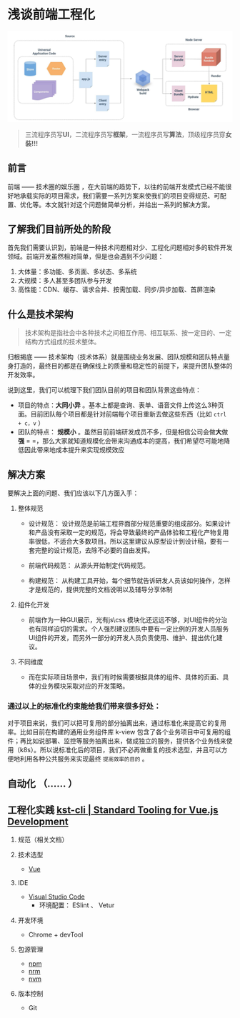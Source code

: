 # 浅谈前端工程化

![front_end.png](./images/front_end.png)

> 三流程序员写**UI**，二流程序员写**框架**，一流程序员写**算法**，顶级程序员穿**女装!!!** 

## 前言

 前端 —— 技术圈的娱乐圈 ，在大前端的趋势下，以往的前端开发模式已经不能很好地承载实际的项目需求，我们需要一系列方案来使我们的项目变得规范、可配置、优化等。本文就针对这个问题做简单分析，并给出一系列的解决方案。


## 了解我们目前所处的阶段

首先我们需要认识到，前端是一种技术问题相对少、工程化问题相对多的软件开发领域。前端开发虽然相对简单，但是也会遇到不少问题：

1. 大体量：多功能、多页面、多状态、多系统
2. 大规模：多人甚至多团队参与开发
3. 高性能：CDN、缓存、请求合并、按需加载、同步/异步加载、首屏渲染

## 什么是技术架构

> 技术架构是指社会中各种技术之间相互作用、相互联系、按一定目的、一定结构方式组成的技术整体。

归根揭底 —— 技术架构（技术体系）就是围绕业务发展、团队规模和团队特点量身打造的，最终目的都是在确保线上的质量和稳定性的前提下，来提升团队整体的开发效率。

说到这里，我们可以梳理下我们团队目前的项目和团队背景这些特点：

* 项目的特点：**大同小异** 。基本上都是查询、表单、语音文件上传这么3种页面。目前团队每个项目都是针对前端每个项目重新去做这些东西（比如 `ctrl + c，v` ）   
* 团队的特点： **规模小** 。虽然目前前端研发成员不多，但是相信公司会做**大**做**强** = =，那么大家就知道规模化会带来沟通成本的提高，我们希望尽可能地降低因此带来地成本提升来实现规模效应

## 解决方案

要解决上面的问题、我们应该以下几方面入手：

1. 整体规范
    - 设计规范： 设计规范是前端工程界面部分规范重要的组成部分。如果设计和产品没有采取一定的规范，将会导致最终的产品体验和工程化产物复用率很低，不适合大多数项目。所以这里建议从原型设计到设计稿，要有一套完整的设计规范，去除不必要的自由发挥。

    - 前端代码规范： 从源头开始制定代码规范。

    - 构建规范： 从构建工具开始，每个细节就告诉研发人员该如何操作，怎样才是规范的，提供完整的文档说明以及辅导分享体制

2. 组件化开发

    - 前端作为一种GUI展示，光有js\css 模块化还远远不够，对UI组件的分治也有同样迫切的需求。个人强烈建议团队中要有一定比例的开发人员服务UI组件的开发，而另外一部分的开发人员负责使用、维护、提出优化建议。

3. 不同维度

    - 而在实际项目场景中，我们有时候需要根据具体的组件、具体的页面、具体的业务模块采取对应的开发策略。    

### 通过以上的标准化约束能给我们带来很多好处：

对于项目来说，我们可以把可复用的部分抽离出来，通过标准化来提高它的复用率。比如目前在构建的通用业务组件库 k-view  包含了各个业务项目中可复用的组件；再比如说部署、监控等服务抽离出来，做成独立的服务，提供各个业务线来使用（k8s）。所以说标准化后的项目，我们不必再做重复的技术选型，并且可以方便地利用各种公共服务来实现最终 `提高效率的目的` 。

## 自动化 （...... ）

## 工程化实践 [kst-cli | Standard Tooling for Vue.js Development](https://www.npmjs.com/package/kst-cli)

1. 规范（相关文档）

2. 技术选型
    - [Vue](https://cn.vuejs.org/index.html)
3. IDE 
    - [Visual Studio Code](https://code.visualstudio.com/)    
        - 环境配置： ESlint 、 Vetur
4. 开发环境 
    - Chrome + devTool 

5. 包源管理
    - [npm](https://www.npmjs.com/)    
    - [nrm](https://www.npmjs.com/package/nrm)    
    - [nvm](https://www.npmjs.com/package/nvm)    

6. 版本控制 
    - Git

